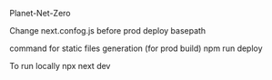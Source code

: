 Planet-Net-Zero



Change next.confog.js  before prod deploy
basepath

command for static files generation (for prod build)
npm run deploy

To run locally
npx next dev     